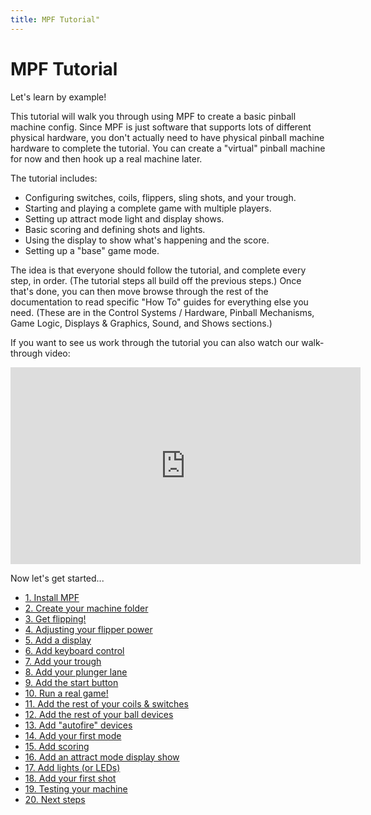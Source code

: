 ```yaml
---
title: MPF Tutorial"
---
```


# MPF Tutorial


Let's learn by example!

This tutorial will walk you through using MPF to create a basic pinball
machine config. Since MPF is just software that supports lots of
different physical hardware, you don't actually need to have physical
pinball machine hardware to complete the tutorial. You can create a
"virtual" pinball machine for now and then hook up a real machine
later.

The tutorial includes:

* Configuring switches, coils, flippers, sling shots, and your trough.
* Starting and playing a complete game with multiple players.
* Setting up attract mode light and display shows.
* Basic scoring and defining shots and lights.
* Using the display to show what's happening and the score.
* Setting up a "base" game mode.

The idea is that everyone should follow the tutorial, and complete every
step, in order. (The tutorial steps all build off the previous steps.)
Once that's done, you can then move browse through the rest of the
documentation to read specific "How To" guides for everything else you
need. (These are in the Control Systems / Hardware, Pinball Mechanisms,
Game Logic, Displays & Graphics, Sound, and Shows sections.)

If you want to see us work through the tutorial you can also watch our
walk-through video:

<div class="video-wrapper">
<iframe width="560" height="315" src="https://www.youtube.com/embed/R4WugGNiezc" title="YouTube video player" frameborder="0" allow="accelerometer; autoplay; clipboard-write; encrypted-media; gyroscope; picture-in-picture" allowfullscreen></iframe>
</div>

Now let's get started...

* [1.  Install MPF](1_install_mpf.md)
* [2.  Create your machine folder](2_creating_a_new_machine.md)
* [3.  Get flipping!](3_get_flipping.md)
* [4.  Adjusting your flipper power](4_adjust_flipper_power.md)
* [5.  Add a display](5_add_a_display.md)
* [6.  Add keyboard control](6_keyboard.md)
* [7.  Add your trough](7_trough.md)
* [8.  Add your plunger lane](8_plunger.md)
* [9.  Add the start button](9_start_button.md)
* [10. Run a real game!](10_run_a_game.md)
* [11. Add the rest of your coils & switches](11_add_coils_switches.md)
* [12. Add the rest of your ball devices](12_add_ball_devices.md)
* [13. Add "autofire" devices](13_add_autofires.md)
* [14. Add your first mode](14_add_a_mode.md)
* [15. Add scoring](15_scoring.md)
* [16. Add an attract mode display show](16_attract_mode_show.md)
* [17. Add lights (or LEDs)](17_add_lights_leds.md)
* [18. Add your first shot](18_shots.md)
* [19. Testing your machine](19_unit_testing.md)
* [20. Next steps](20_next_steps.md)
